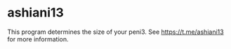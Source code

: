 # ashiani13
This program determines the size of your peni3.
See https://t.me/ashiani13 for more information.
